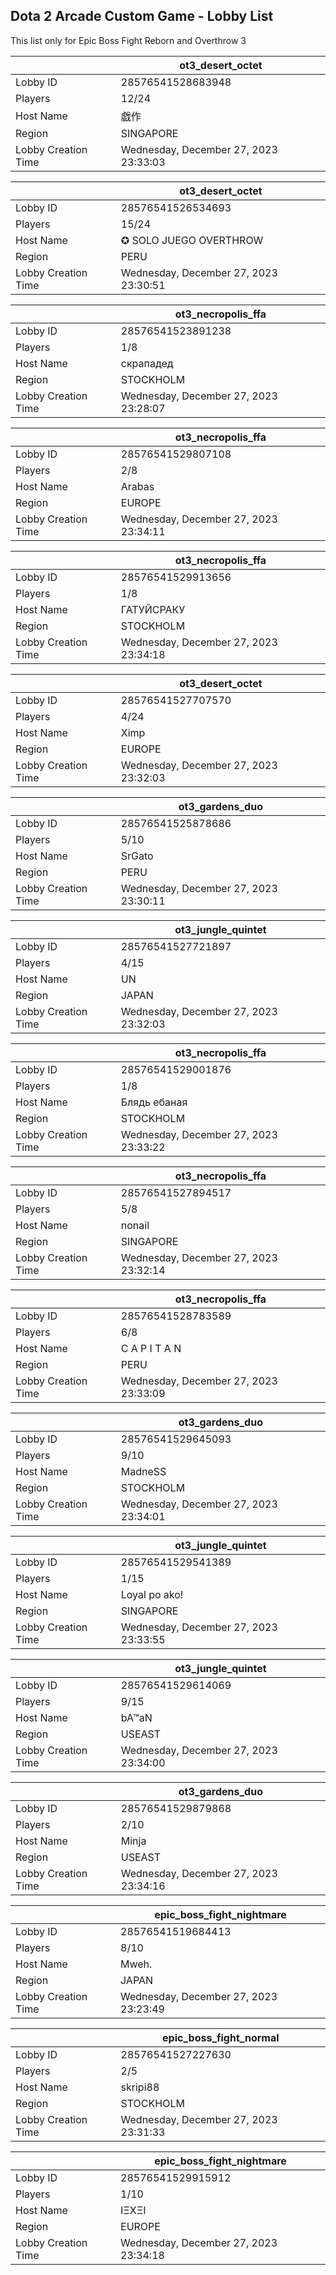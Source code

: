 ## Dota 2 Arcade Custom Game - Lobby List

This list only for Epic Boss Fight Reborn and Overthrow 3

|  | ot3_desert_octet |
| ------ | ------ |
| Lobby ID | 28576541528683948 |
| Players | 12/24 |
| Host Name | 戯作 |
| Region | SINGAPORE |
| Lobby Creation Time | Wednesday, December 27, 2023 23:33:03 |


|  | ot3_desert_octet |
| ------ | ------ |
| Lobby ID | 28576541526534693 |
| Players | 15/24 |
| Host Name | ✪ SOLO JUEGO OVERTHROW |
| Region | PERU |
| Lobby Creation Time | Wednesday, December 27, 2023 23:30:51 |


|  | ot3_necropolis_ffa |
| ------ | ------ |
| Lobby ID | 28576541523891238 |
| Players | 1/8 |
| Host Name | скрападед |
| Region | STOCKHOLM |
| Lobby Creation Time | Wednesday, December 27, 2023 23:28:07 |


|  | ot3_necropolis_ffa |
| ------ | ------ |
| Lobby ID | 28576541529807108 |
| Players | 2/8 |
| Host Name | Arabas |
| Region | EUROPE |
| Lobby Creation Time | Wednesday, December 27, 2023 23:34:11 |


|  | ot3_necropolis_ffa |
| ------ | ------ |
| Lobby ID | 28576541529913656 |
| Players | 1/8 |
| Host Name | ГАТУЙСРАКУ |
| Region | STOCKHOLM |
| Lobby Creation Time | Wednesday, December 27, 2023 23:34:18 |


|  | ot3_desert_octet |
| ------ | ------ |
| Lobby ID | 28576541527707570 |
| Players | 4/24 |
| Host Name | Ximp |
| Region | EUROPE |
| Lobby Creation Time | Wednesday, December 27, 2023 23:32:03 |


|  | ot3_gardens_duo |
| ------ | ------ |
| Lobby ID | 28576541525878686 |
| Players | 5/10 |
| Host Name | SrGato |
| Region | PERU |
| Lobby Creation Time | Wednesday, December 27, 2023 23:30:11 |


|  | ot3_jungle_quintet |
| ------ | ------ |
| Lobby ID | 28576541527721897 |
| Players | 4/15 |
| Host Name | UN |
| Region | JAPAN |
| Lobby Creation Time | Wednesday, December 27, 2023 23:32:03 |


|  | ot3_necropolis_ffa |
| ------ | ------ |
| Lobby ID | 28576541529001876 |
| Players | 1/8 |
| Host Name | Блядь ебаная |
| Region | STOCKHOLM |
| Lobby Creation Time | Wednesday, December 27, 2023 23:33:22 |


|  | ot3_necropolis_ffa |
| ------ | ------ |
| Lobby ID | 28576541527894517 |
| Players | 5/8 |
| Host Name | nonail |
| Region | SINGAPORE |
| Lobby Creation Time | Wednesday, December 27, 2023 23:32:14 |


|  | ot3_necropolis_ffa |
| ------ | ------ |
| Lobby ID | 28576541528783589 |
| Players | 6/8 |
| Host Name | C A P I T A N |
| Region | PERU |
| Lobby Creation Time | Wednesday, December 27, 2023 23:33:09 |


|  | ot3_gardens_duo |
| ------ | ------ |
| Lobby ID | 28576541529645093 |
| Players | 9/10 |
| Host Name | MadneSS |
| Region | STOCKHOLM |
| Lobby Creation Time | Wednesday, December 27, 2023 23:34:01 |


|  | ot3_jungle_quintet |
| ------ | ------ |
| Lobby ID | 28576541529541389 |
| Players | 1/15 |
| Host Name | Loyal po ako! |
| Region | SINGAPORE |
| Lobby Creation Time | Wednesday, December 27, 2023 23:33:55 |


|  | ot3_jungle_quintet |
| ------ | ------ |
| Lobby ID | 28576541529614069 |
| Players | 9/15 |
| Host Name | bA™aN |
| Region | USEAST |
| Lobby Creation Time | Wednesday, December 27, 2023 23:34:00 |


|  | ot3_gardens_duo |
| ------ | ------ |
| Lobby ID | 28576541529879868 |
| Players | 2/10 |
| Host Name | Minja |
| Region | USEAST |
| Lobby Creation Time | Wednesday, December 27, 2023 23:34:16 |


|  | epic_boss_fight_nightmare |
| ------ | ------ |
| Lobby ID | 28576541519684413 |
| Players | 8/10 |
| Host Name | Mweh. |
| Region | JAPAN |
| Lobby Creation Time | Wednesday, December 27, 2023 23:23:49 |


|  | epic_boss_fight_normal |
| ------ | ------ |
| Lobby ID | 28576541527227630 |
| Players | 2/5 |
| Host Name | skripi88 |
| Region | STOCKHOLM |
| Lobby Creation Time | Wednesday, December 27, 2023 23:31:33 |


|  | epic_boss_fight_nightmare |
| ------ | ------ |
| Lobby ID | 28576541529915912 |
| Players | 1/10 |
| Host Name | IΞXΞI |
| Region | EUROPE |
| Lobby Creation Time | Wednesday, December 27, 2023 23:34:18 |



